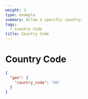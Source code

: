 ```yaml
---
weight: 3
type: example
summary: Allow a specific country.
tags:
  - Country Code
title: Country Code
---
```


# Country Code

```json
{
  "geo": {
    "country_code": "US"
  }
}
```
